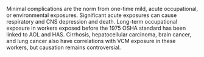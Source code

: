Minimal complications are the norm from one-time mild, acute occupational, or environmental exposures. Significant acute exposures can cause respiratory and CNS depression and death. Long-term occupational exposure in workers exposed before the 1975 OSHA standard has been linked to AOL and HAS. Cirrhosis, hepatocellular carcinoma, brain cancer, and lung cancer also have correlations with VCM exposure in these workers, but causation remains controversial.